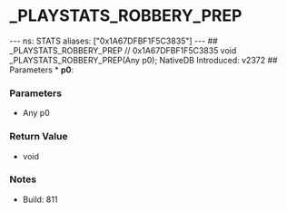 # _PLAYSTATS_ROBBERY_PREP

--- ns: STATS aliases: ["0x1A67DFBF1F5C3835"] --- ## _PLAYSTATS_ROBBERY_PREP  // 0x1A67DFBF1F5C3835 void _PLAYSTATS_ROBBERY_PREP(Any p0);  NativeDB Introduced: v2372  ## Parameters * **p0**:

### Parameters
* Any p0

### Return Value
* void

### Notes
* Build: 811


